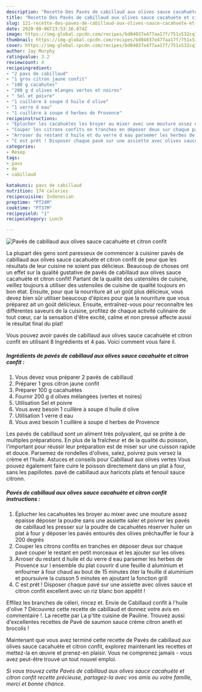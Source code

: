 ```yaml
---
description: "Recette Des Pavés de cabillaud aux olives sauce cacahuète et citron confit"
title: "Recette Des Pavés de cabillaud aux olives sauce cacahuète et citron confit"
slug: 121-recette-des-paves-de-cabillaud-aux-olives-sauce-cacahuete-et-citron-confit
date: 2020-08-06T23:53:16.074Z
image: https://img-global.cpcdn.com/recipes/bd04037e477aa17f/751x532cq70/paves-de-cabillaud-aux-olives-sauce-cacahuete-et-citron-confit-photo-principale-de-la-recette.jpg
thumbnail: https://img-global.cpcdn.com/recipes/bd04037e477aa17f/751x532cq70/paves-de-cabillaud-aux-olives-sauce-cacahuete-et-citron-confit-photo-principale-de-la-recette.jpg
cover: https://img-global.cpcdn.com/recipes/bd04037e477aa17f/751x532cq70/paves-de-cabillaud-aux-olives-sauce-cacahuete-et-citron-confit-photo-principale-de-la-recette.jpg
author: Jay Murphy
ratingvalue: 3.2
reviewcount: 4
recipeingredient:
- "2 pavs de cabillaud"
- "1 gros citron jaune confit"
- "100 g cacahutes"
- "200 g d olives mlanges vertes et noires"
- " Sel et poivre"
- "1 cuillère à soupe d huile d olive"
- "1 verre d eau"
- "1 cuillère à soupe d herbes de Provence"
recipeinstructions:
- "Éplucher les cacahuètes les broyer au mixer avec une mouture assez épaisse déposer la poudre sans une assiette saler et poivrer les pavés de cabillaud les presser sur la poudre de cacahuètes réserver huiler un plat à four y déposer les pavés entourés des olives préchauffer le four à 200 degrés"
- "Couper les citrons confits en tranches en déposer deux sur chaque pavé couper le restant en petit morceaux et les ajouter sur les olives"
- "Arroser du restant d huile et du verre d eau parsemer les herbes de Provence sur l ensemble du plat couvrir d une feuille d aluminium et enfourner à four chaud au bout de 15 minutes ôter la feuille d aluminium et poursuivre la cuisson 5 minutes en ajoutant la fonction grill"
- "C est prêt ! Disposer chaque pavé sur une assiette avec olives sauce et citron confit excellent avec un riz blanc bon appétit !"
categories:
- Resep
tags:
- pavs
- de
- cabillaud

katakunci: pavs de cabillaud 
nutrition: 174 calories
recipecuisine: Indonesian
preptime: "PT24M"
cooktime: "PT37M"
recipeyield: "1"
recipecategory: Lunch

---
```



![Pavés de cabillaud aux olives sauce cacahuète et citron confit](https://img-global.cpcdn.com/recipes/bd04037e477aa17f/751x532cq70/paves-de-cabillaud-aux-olives-sauce-cacahuete-et-citron-confit-photo-principale-de-la-recette.jpg)

La plupart des gens sont paresseux de commencer à cuisiner pavés de cabillaud aux olives sauce cacahuète et citron confit de peur que les résultats de leur cuisine ne soient pas délicieux. Beaucoup de choses ont un effet sur la qualité gustative de pavés de cabillaud aux olives sauce cacahuète et citron confit! Partant de la qualité des ustensiles de cuisine, veillez toujours à utiliser des ustensiles de cuisine de qualité toujours en bon état. Ensuite, pour que la nourriture ait un goût plus délicieux, vous devez bien sûr utiliser beaucoup d'épices pour que la nourriture que vous préparez ait un goût délicieux. Ensuite, entraînez-vous pour reconnaître les différentes saveurs de la cuisine, profitez de chaque activité culinaire de tout cœur, car la sensation d'être excité, calme et non pressé affecte aussi le résultat final du plat!

<!--inarticleads1-->

Vous pouvez avoir pavés de cabillaud aux olives sauce cacahuète et citron confit en utilisant 8 Ingrédients et 4 pas. Voici comment vous faire il.

##### Ingrédients de pavés de cabillaud aux olives sauce cacahuète et citron confit :

1. Vous devez vous préparer 2 pavés de cabillaud
1. Préparer 1 gros citron jaune confit
1. Préparer 100 g cacahuètes
1. Fournir 200 g d olives mélangées (vertes et noires)
1. Utilisation  Sel et poivre
1. Vous avez besoin 1 cuillère à soupe d huile d olive
1. Utilisation 1 verre d eau
1. Vous avez besoin 1 cuillère à soupe d herbes de Provence


Les pavés de cabillaud sont un aliment très polyvalent, qui se prête à de multiples préparations. En plus de la fraîcheur et de la qualité du poisson, l&#39;important pour réussir leur préparation est de miser sur une cuisson rapide et douce. Parsemez de rondelles d&#39;olives, salez, poivrez puis versez la crème et l&#39;huile. Astuces et conseils pour Cabillaud aux olives vertes Vous pouvez également faire cuire le poisson directement dans un plat à four, sans les papillotes. pavé de cabillaud aux haricots plats et fenouil sauce citronn. 

<!--inarticleads2-->

##### Pavés de cabillaud aux olives sauce cacahuète et citron confit instructions :

1. Éplucher les cacahuètes les broyer au mixer avec une mouture assez épaisse déposer la poudre sans une assiette saler et poivrer les pavés de cabillaud les presser sur la poudre de cacahuètes réserver huiler un plat à four y déposer les pavés entourés des olives préchauffer le four à 200 degrés
1. Couper les citrons confits en tranches en déposer deux sur chaque pavé couper le restant en petit morceaux et les ajouter sur les olives
1. Arroser du restant d huile et du verre d eau parsemer les herbes de Provence sur l ensemble du plat couvrir d une feuille d aluminium et enfourner à four chaud au bout de 15 minutes ôter la feuille d aluminium et poursuivre la cuisson 5 minutes en ajoutant la fonction grill
1. C est prêt ! Disposer chaque pavé sur une assiette avec olives sauce et citron confit excellent avec un riz blanc bon appétit !


Effilez les branches de céleri, rincez et. Envie de Cabillaud confit à l&#39;huile d&#39;olive ? Découvrez cette recette de cabillaud et donnez votre avis en commentaire !. La recette par La p&#39;tite cuisine de Pauline. Trouvez aussi d&#39;excellentes recettes de Pavé de saumon sauce crème citron aneth et brocolis ! 

<!--inarticleads1-->

<p>
Maintenant que vous avez terminé cette recette de Pavés de cabillaud aux olives sauce cacahuète et citron confit, explorez maintenant les recettes et mettez-la en œuvre et prenez-en plaisir. Vous ne comprenez jamais - vous avez peut-être trouvé un tout nouvel emploi.
</p>

<p>
<i>Si vous trouvez cette Pavés de cabillaud aux olives sauce cacahuète et citron confit recette précieuse, partagez-la avec vos amis ou votre famille, merci et bonne chance.</i>
</p>
